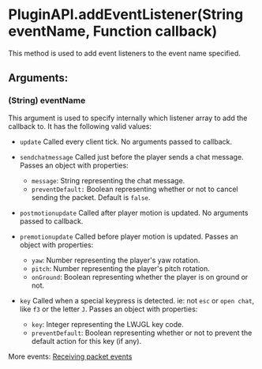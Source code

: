 # PluginAPI.addEventListener(String eventName, Function callback)
This method is used to add event listeners to the event name specified.

## Arguments:

### (String) eventName
This argument is used to specify internally which listener array to add the callback to.
It has the following valid values:
- `update`
    Called every client tick. No arguments passed to callback.

- `sendchatmessage`
    Called just before the player sends a chat message. Passes an object with properties:
    - `message`: String representing the chat message.
    - `preventDefault:` Boolean representing whether or not to cancel sending the packet. Default is `false`.

- `postmotionupdate`
    Called after player motion is updated. No arguments passed to callback.

- `premotionupdate`
    Called before player motion is updated. Passes an object with properties:
    - `yaw`: Number representing the player's yaw rotation.
    - `pitch`: Number representing the player's pitch rotation.
    - `onGround`: Boolean representing whether the player is on ground or not.

- `key`
    Called when a special keypress is detected. ie: not `esc` or `open chat`, like `f3` or the letter `J`.
    Passes an object with properties:
    - `key`: Integer representing the LWJGL key code.
    - `preventDefault`: Boolean representing whether or not to prevent the default action for this key (if any).


More events:
[Receiving packet events](FromServerEvents.md)